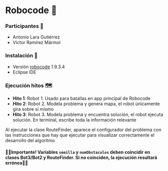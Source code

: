 # Robocode 🚀

### Participantes 👦

* Antonio Lara Gutiérrez
* Víctor Ramírez Mármol

### Instalación 🔧

* Versión [robocode](https://robocode.sourceforge.io/) 1.9.3.4
* Eclipse IDE

### Ejecución hitos 🗺

* **Hito 1**: Robot 1. Usado para batallas en app principal de Robocode
* **Hito 2**: Robot 2. Modela problema y genera mapa, el robot únicamente gira sobre sí mismo
* **Hito 3**: Robot 3. Modela problema y encuentra solución, el robot ejecuta solución. En terminal, escribe toda la información relevante

Al ejecutar la clase RouteFinder, aparece el configurador del problema con las instrucciones que hay que ejecutar para visualizar correctamente el desarrollo del algoritmo
    
#### 🚨🚨**Importante! Variables `semilla` y `numObstaculos` deben coincidir en clases Bot3/Bot2 y RouteFinder. Si no coinciden, la ejecución resultará errónea**🚨🚨

